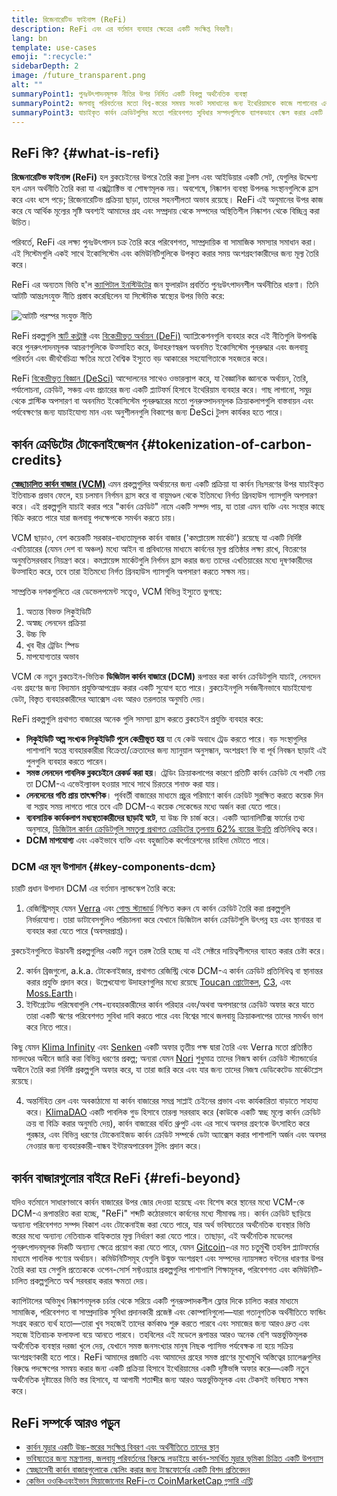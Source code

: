 ```yaml
---
title: রিজেনারেটিভ ফাইনান্স (ReFi)
description: ReFi এবং এর বর্তমান ব্যবহার ক্ষেত্রের একটি সংক্ষিপ্ত বিবরণী।
lang: bn
template: use-cases
emoji: ":recycle:"
sidebarDepth: 2
image: /future_transparent.png
alt: ""
summaryPoint1: পুনঃউৎপাদনমূলক নীতির উপর নির্মিত একটি বিকল্প অর্থনৈতিক ব্যবস্থা
summaryPoint2: জলবায়ু পরিবর্তনের মতো বিশ্ব-স্তরের সমন্বয় সংকট সমাধানের জন্য ইথেরিয়ামকে কাজে লাগানোর একটি প্রচেষ্টা
summaryPoint3: যাচাইকৃত কার্বন ক্রেডিটগুলির মতো পরিবেশগত সুবিধার সম্পদগুলিকে ব্যাপকভাবে স্কেল করার একটি টুল
---
```


## ReFi কি? \{#what-is-refi}

**রিজেনারেটিভ ফাইনান্স (ReFi)** হল ব্লকচেইনের উপরে তৈরি করা টুলস এবং আইডিয়ার একটি সেট, যেগুলির উদ্দেশ্য হল এমন অর্থনীতি তৈরি করা যা এক্সট্র্যাক্টিভ বা শোষণমূলক নয়। অবশেষে, নিষ্কাশন ব্যবস্থা উপলব্ধ সংস্থানগুলিকে হ্রাস করে এবং ধসে পড়ে; রিজেনারেটিভ প্রক্রিয়া ছাড়া, তাদের সহনশীলতা অভাব রয়েছে। ReFi এই অনুমানের উপর কাজ করে যে আর্থিক মূল্যের সৃষ্টি অবশ্যই আমাদের গ্রহ এবং সম্প্রদায় থেকে সম্পদের অস্থিতিশীল নিষ্কাশন থেকে বিচ্ছিন্ন করা উচিত।

পরিবর্তে, ReFi এর লক্ষ্য পুনঃউৎপাদন চক্র তৈরি করে পরিবেশগত, সাম্প্রদায়িক বা সামাজিক সমস্যার সমাধান করা। এই সিস্টেমগুলি একই সাথে ইকোসিস্টেম এবং কমিউনিটিগুলিকে উপকৃত করার সময় অংশগ্রহণকারীদের জন্য মূল্য তৈরি করে।

ReFi এর অন্যতম ভিত্তি হ'ল [ক্যাপিটাল ইনস্টিউটের](https://capitalinstitute.org) জন ফুলারটন প্রবর্তিত পুনঃউৎপাদনশীল অর্থনীতির ধারণা। তিনি আটটি আন্তঃসংযুক্ত নীতি প্রস্তাব করেছিলেন যা সিস্টেমিক স্বাস্থ্যের উপর ভিত্তি করে:

![আটটি পরস্পর সংযুক্ত নীতি](./refi-regenerative-economy-diagram.png)

ReFi প্রকল্পগুলি [স্মার্ট কন্ট্রাক্ট](/developers/docs/smart-contracts/) এবং [বিকেন্দ্রীভূত অর্থায়ন (DeFi)](/defi/) অ্যাপ্লিকেশনগুলি ব্যবহার করে এই নীতিগুলি উপলব্ধি করে পুনরুৎপাদনমূলক আচরণগুলিকে উত্সাহিত করে, উদাহরণস্বরূপ অবনমিত ইকোসিস্টেম পুনরুদ্ধার এবং জলবায়ু পরিবর্তন এবং জীববৈচিত্র্য ক্ষতির মতো বৈশ্বিক ইস্যুতে বড় আকারের সহযোগিতাকে সহজতর করে।

ReFi [বিকেন্দ্রীভূত বিজ্ঞান (DeSci)](/desci/) আন্দোলনের সাথেও ওভারল্যাপ করে, যা বৈজ্ঞানিক জ্ঞানকে অর্থায়ন, তৈরি, পর্যালোচনা, ক্রেডিট, সঞ্চয় এবং প্রচারের জন্য একটি প্ল্যাটফর্ম হিসাবে ইথেরিয়াম ব্যবহার করে। গাছ লাগানো, সমুদ্র থেকে প্লাস্টিক অপসারণ বা অবনমিত ইকোসিস্টেম পুনরুদ্ধারের মতো পুনরুত্পাদনমূলক ক্রিয়াকলাপগুলি বাস্তবায়ন এবং পর্যবেক্ষণের জন্য যাচাইযোগ্য মান এবং অনুশীলনগুলি বিকাশের জন্য DeSci টুলস কার্যকর হতে পারে।

## কার্বন ক্রেডিটের টোকেনাইজেশন \{#tokenization-of-carbon-credits}

**[স্বেচ্ছাচালিত কার্বন বাজার (VCM)](https://climatefocus.com/so-what-voluntary-carbon-market-exactly/)** এমন প্রকল্পগুলির অর্থায়নের জন্য একটি প্রক্রিয়া যা কার্বন নিঃসরণের উপর যাচাইকৃত ইতিবাচক প্রভাব ফেলে, হয় চলমান নির্গমন হ্রাস করে বা বায়ুমণ্ডল থেকে ইতিমধ্যে নির্গত গ্রিনহাউস গ্যাসগুলি অপসারণ করে। এই প্রকল্পগুলি যাচাই করার পরে "কার্বন ক্রেডিট" নামে একটি সম্পদ পায়, যা তারা এমন ব্যক্তি এবং সংস্থার কাছে বিক্রি করতে পারে যারা জলবায়ু পদক্ষেপকে সমর্থন করতে চায়।

VCM ছাড়াও, বেশ কয়েকটি সরকার-বাধ্যতামূলক কার্বন বাজার ('কমপ্লায়েন্স মার্কেট') রয়েছে যা একটি নির্দিষ্ট এখতিয়ারের (যেমন দেশ বা অঞ্চল) মধ্যে আইন বা প্রবিধানের মাধ্যমে কার্বনের মূল্য প্রতিষ্ঠার লক্ষ্য রাখে, বিতরণের অনুমতিসরবরাহ নিয়ন্ত্রণ করে। কমপ্লায়েন্স মার্কেটগুলি নির্গমন হ্রাস করার জন্য তাদের এখতিয়ারের মধ্যে দূষণকারীদের উত্সাহিত করে, তবে তারা ইতিমধ্যে নির্গত গ্রিনহাউস গ্যাসগুলি অপসারণ করতে সক্ষম নয়।

সাম্প্রতিক দশকগুলিতে এর ডেভেলপমেন্ট সত্ত্বেও, VCM বিভিন্ন ইস্যুতে ভুগছে:

1. অত্যন্ত বিভক্ত লিকুইডিটি
2. অস্বচ্ছ লেনদেন প্রক্রিয়া
3. উচ্চ ফি
4. খুব ধীর ট্রেডিং স্পিড
5. মাপযোগ্যতার অভাব

VCM কে নতুন ব্লকচেইন-ভিত্তিক **ডিজিটাল কার্বন বাজারে (DCM)** রূপান্তর করা কার্বন ক্রেডিটগুলি যাচাই, লেনদেন এবং গ্রহণের জন্য বিদ্যমান প্রযুক্তিআপগ্রেড করার একটি সুযোগ হতে পারে। ব্লকচেইনগুলি সর্বজনীনভাবে যাচাইযোগ্য ডেটা, বিস্তৃত ব্যবহারকারীদের অ্যাক্সেস এবং আরও তরলতার অনুমতি দেয়।

ReFi প্রকল্পগুলি প্রথাগত বাজারের অনেক গুলি সমস্যা হ্রাস করতে ব্লকচেইন প্রযুক্তি ব্যবহার করে:

- **লিকুইডিটি অল্প সংখ্যক লিকুইডিটি পুলে কেন্দ্রীভূত হয়** যা যে কেউ অবাধে ট্রেড করতে পারে। বড় সংস্থাগুলির পাশাপাশি স্বতন্ত্র ব্যবহারকারীরা বিক্রেতা/ক্রেতাদের জন্য ম্যানুয়াল অনুসন্ধান, অংশগ্রহণ ফি বা পূর্ব নিবন্ধন ছাড়াই এই পুলগুলি ব্যবহার করতে পারেন।
- **সমস্ত লেনদেন পাবলিক ব্লকচেইনে রেকর্ড করা হয়**। ট্রেডিং ক্রিয়াকলাপের কারণে প্রতিটি কার্বন ক্রেডিট যে পথটি নেয় তা DCM-এ এভেইল্যাবল হওয়ার সাথে সাথে চিরতরে শনাক্ত করা যায়।
- **লেনদেনের গতি প্রায় তাৎক্ষণিক**। পূর্ববর্তী বাজারের মাধ্যমে প্রচুর পরিমাণে কার্বন ক্রেডিট সুরক্ষিত করতে কয়েক দিন বা সপ্তাহ সময় লাগতে পারে তবে এটি DCM-এ কয়েক সেকেন্ডের মধ্যে অর্জন করা যেতে পারে।
- **ব্যবসায়িক কার্যকলাপ মধ্যস্থতাকারীদের ছাড়াই ঘটে**, যা উচ্চ ফি চার্জ করে। একটি অ্যানালিটিক্স ফার্মের তথ্য অনুসারে, [ডিজিটাল কার্বন ক্রেডিটগুলি সমতুল্য প্রথাগত ক্রেডিটের তুলনায় 62% ব্যয়ের উন্নতি](https://www.klimadao.finance/blog/klimadao-analysis-of-the-base-carbon-tonne) প্রতিনিধিত্ব করে।
- **DCM মাপযোগ্য** এবং একইভাবে ব্যক্তি এবং বহুজাতিক কর্পোরেশনের চাহিদা মেটাতে পারে।

### DCM এর মূল উপাদান \{#key-components-dcm}

চারটি প্রধান উপাদান DCM এর বর্তমান ল্যান্ডস্কেপ তৈরি করে:

1. রেজিস্ট্রিসমূহ যেমন [Verra](https://verra.org/project/vcs-program/registry-system/) এবং [গোল্ড স্ট্যান্ডার্ড](https://www.goldstandard.org/) নিশ্চিত করুন যে কার্বন ক্রেডিট তৈরি করা প্রকল্পগুলি নির্ভরযোগ্য। তারা ডাটাবেসগুলিও পরিচালনা করে যেখানে ডিজিটাল কার্বন ক্রেডিটগুলি উৎপন্ন হয় এবং স্থানান্তর বা ব্যবহার করা যেতে পারে (অবসরপ্রাপ্ত)।

ব্লকচেইনগুলিতে উদ্ভাবনী প্রকল্পগুলির একটি নতুন তরঙ্গ তৈরি হচ্ছে যা এই সেক্টরে দায়িত্বশীলদের ব্যাহত করার চেষ্টা করে।

2. কার্বন ব্রিজগুলো, a.k.a. টোকেনাইজার, প্রথাগত রেজিস্ট্রি থেকে DCM-এ কার্বন ক্রেডিট প্রতিনিধিত্ব বা স্থানান্তর করার প্রযুক্তি প্রদান করে। উল্লেখযোগ্য উদাহরণগুলির মধ্যে রয়েছে [Toucan প্রোটোকল](https://toucan.earth/), [C3](https://c3.app/), এবং [Moss.Earth](https://moss.earth/)।
3. ইন্টিগ্রেটেড পরিষেবাগুলি শেষ-ব্যবহারকারীদের কার্বন পরিহার এবং/অথবা অপসারণের ক্রেডিট অফার করে যাতে তারা একটি ঋণের পরিবেশগত সুবিধা দাবি করতে পারে এবং বিশ্বের সাথে জলবায়ু ক্রিয়াকলাপের তাদের সমর্থন ভাগ করে নিতে পারে।

কিছু যেমন [Klima Infinity](https://www.klimadao.finance/infinity) এবং [Senken](https://senken.io/) একটি অফার তৃতীয় পক্ষ দ্বারা তৈরি এবং Verra মতো প্রতিষ্ঠিত মানদণ্ডের অধীনে জারি করা বিভিন্ন ধরণের প্রকল্প; অন্যরা যেমন [Nori](https://nori.com/) শুধুমাত্র তাদের নিজস্ব কার্বন ক্রেডিট স্ট্যান্ডার্ডের অধীনে তৈরি করা নির্দিষ্ট প্রকল্পগুলি অফার করে, যা তারা জারি করে এবং যার জন্য তাদের নিজস্ব ডেডিকেটেড মার্কেটপ্লেস রয়েছে।

4. অন্তর্নিহিত রেল এবং অবকাঠামো যা কার্বন বাজারের সমগ্র সাপ্লাই চেইনের প্রভাব এবং কার্যকারিতা বাড়াতে সাহায্য করে। [KlimaDAO](http://klimadao.finance/) একটি পাবলিক গুড হিসাবে তারল্য সরবরাহ করে (কাউকে একটি স্বচ্ছ মূল্যে কার্বন ক্রেডিট ক্রয় বা বিক্রি করার অনুমতি দেয়), কার্বন বাজারের বর্ধিত থ্রুপুট এবং এর সাথে অবসর গ্রহণকে উৎসাহিত করে পুরষ্কার, এবং বিভিন্ন ধরণের টোকেনাইজড কার্বন ক্রেডিট সম্পর্কে ডেটা অ্যাক্সেস করার পাশাপাশি অর্জন এবং অবসর নেওয়ার জন্য ব্যবহারকারী-বান্ধব ইন্টারঅপারেবল টুলিং প্রদান করে।

## কার্বন বাজারগুলোর বাইরে ReFi \{#refi-beyond}

যদিও বর্তমানে সাধারণভাবে কার্বন বাজারের উপর জোর দেওয়া হয়েছে এবং বিশেষ করে স্থানের মধ্যে VCM-কে DCM-এ রূপান্তরিত করা হচ্ছে, "ReFi" শব্দটি কঠোরভাবে কার্বনের মধ্যে সীমাবদ্ধ নয়। কার্বন ক্রেডিট ছাড়িয়ে অন্যান্য পরিবেশগত সম্পদ বিকাশ এবং টোকেনাইজ করা যেতে পারে, যার অর্থ ভবিষ্যতের অর্থনৈতিক ব্যবস্থার ভিত্তি স্তরের মধ্যে অন্যান্য নেতিবাচক বাহ্যিকতার মূল্য নির্ধারণ করা যেতে পারে। তাছাড়া, এই অর্থনৈতিক মডেলের পুনরুৎপাদনমূলক দিকটি অন্যান্য ক্ষেত্রে প্রয়োগ করা যেতে পারে, যেমন [Gitcoin](https://gitcoin.co/)-এর মত চতুর্মুখী তহবিল প্ল্যাটফর্মের মাধ্যমে পাবলিক পণ্যের অর্থায়ন। কমিউনিটিসমূহ যেগুলি উন্মুক্ত অংশগ্রহণ এবং সম্পদের ন্যায়সঙ্গত বন্টনের ধারণার উপর তৈরি করা হয় সেগুলি প্রত্যেককে ওপেন-সোর্স সফ্টওয়্যার প্রকল্পগুলির পাশাপাশি শিক্ষামূলক, পরিবেশগত এবং কমিউনিটি-চালিত প্রকল্পগুলিতে অর্থ সরবরাহ করার ক্ষমতা দেয়।

ক্যাপিটালের অভিমুখ নিষ্কাশনমূলক চর্চার থেকে সরিয়ে একটি পুনরূত্পাদকশীল ফ্লোর দিকে চালিত করার মাধ্যমে সামাজিক, পরিবেশগত বা সাম্প্রদায়িক সুবিধা প্রদানকারী প্রজেক্ট এবং কোম্পানিগুলো—যারা গতানুগতিক অর্থনীতিতে ফান্ডিং সংগ্রহ করতে ব্যর্থ হতো—তারা খুব সহজেই তাদের কর্মকাণ্ড শুরু করতে পারবে এবং সমাজের জন্য আরও দ্রুত এবং সহজে ইতিবাচক ফলাফলা বয়ে আনতে পারবে। তহবিলের এই মডেলে রূপান্তর আরও অনেক বেশি অন্তর্ভুক্তিমূলক অর্থনৈতিক ব্যবস্থার দরজা খুলে দেয়, যেখানে সমস্ত জনসংখ্যার মানুষ নিছক প্যাসিভ পর্যবেক্ষক না হয়ে সক্রিয় অংশগ্রহণকারী হতে পারে। ReFi আমাদের প্রজাতি এবং আমাদের গ্রহের সমস্ত প্রাণের মুখোমুখি অস্তিত্বের চ্যালেঞ্জগুলির বিরুদ্ধে পদক্ষেপের সমন্বয় করার জন্য একটি প্রক্রিয়া হিসাবে ইথেরিয়ামের একটি দৃষ্টিভঙ্গি অফার করে—একটি নতুন অর্থনৈতিক দৃষ্টান্তের ভিত্তি স্তর হিসাবে, যা আগামী শতাব্দীর জন্য আরও অন্তর্ভুক্তিমূলক এবং টেকসই ভবিষ্যত সক্ষম করে।

## ReFi সম্পর্কে আরও পড়ুন

- [কার্বন মুদ্রার একটি উচ্চ-স্তরের সংক্ষিপ্ত বিবরণ এবং অর্থনীতিতে তাদের স্থান](https://www.klimadao.finance/blog/the-vision-of-a-carbon-currency)
- [ভবিষ্যতের জন্য মন্ত্রণালয়, জলবায়ু পরিবর্তনের বিরুদ্ধে লড়াইয়ে কার্বন-সমর্থিত মুদ্রার ভূমিকা চিত্রিত একটি উপন্যাস](https://en.wikipedia.org/wiki/The_Ministry_for_the_Future)
- [স্বেচ্ছাসেবী কার্বন বাজারগুলোকে স্কেলিং করার জন্য টাস্কফোর্সের একটি বিশদ প্রতিবেদন](https://www.iif.com/Portals/1/Files/TSVCM_Report.pdf)
- [কেভিন ওওকিএবংইভান মিয়াজোনোর ReFi-তে CoinMarketCap গ্লসারি এন্ট্রি](https://coinmarketcap.com/alexandria/glossary/regenerative-finance-refi)
